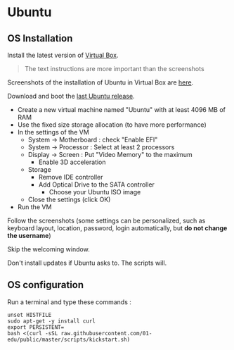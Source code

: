 # Ubuntu

## OS Installation

Install the latest version of [Virtual Box](https://www.virtualbox.org/wiki/Downloads).

> The text instructions are more important than the screenshots

Screenshots of the installation of Ubuntu in Virtual Box are [here](https://github.com/xpetit/vbox-ubuntu-install/blob/master/README.md).

Download and boot the [last Ubuntu release](http://releases.ubuntu.com/19.10/ubuntu-19.10-desktop-amd64.iso).

-   Create a new virtual machine named "Ubuntu" with at least 4096 MB of RAM
-   Use the fixed size storage allocation (to have more performance)
-   In the settings of the VM
    -   System -> Motherboard : check "Enable EFI"
    -   System -> Processor : Select at least 2 processors
    -   Display -> Screen : Put "Video Memory" to the maximum
        -   Enable 3D acceleration
    -   Storage
        -   Remove IDE controller
        -   Add Optical Drive to the SATA controller
            -   Choose your Ubuntu ISO image
    -   Close the settings (click OK)
-   Run the VM

Follow the screenshots (some settings can be personalized, such as keyboard layout, location, password, login automatically, but **do not change the username**)

Skip the welcoming window.

Don't install updates if Ubuntu asks to. The scripts will.

## OS configuration

Run a terminal and type these commands :

```shell
unset HISTFILE
sudo apt-get -y install curl
export PERSISTENT=
bash <(curl -sSL raw.githubusercontent.com/01-edu/public/master/scripts/kickstart.sh)
```
